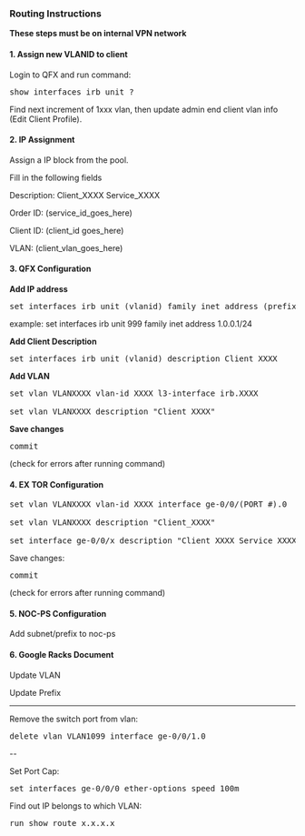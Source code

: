 ### Routing Instructions

**These steps must be on internal VPN network**

#### 1. Assign new VLANID to client

Login to QFX and run command:

<pre>
show interfaces irb unit ?
</pre>

Find next increment of 1xxx vlan, then update admin end client vlan info (Edit Client Profile).

#### 2. IP Assignment

Assign a IP block from the pool.

Fill in the following fields

Description: Client_XXXX Service_XXXX

Order ID: (service_id_goes_here)

Client ID: (client_id goes_here)

VLAN: (client_vlan_goes_here)


#### 3. QFX Configuration

**Add IP address**

<pre>
set interfaces irb unit (vlanid) family inet address (prefix gateway)/(prefix length)
</pre>

example: set interfaces irb unit 999 family inet address 1.0.0.1/24

**Add Client Description**

<pre>
set interfaces irb unit (vlanid) description Client_XXXX
</pre>

**Add VLAN**
<pre>
set vlan VLANXXXX vlan-id XXXX l3-interface irb.XXXX

set vlan VLANXXXX description "Client_XXXX"
</pre>

**Save changes**
<pre>
commit
</pre>

(check for errors after running command)

#### 4. EX TOR Configuration

<pre>
set vlan VLANXXXX vlan-id XXXX interface ge-0/0/(PORT #).0

set vlan VLANXXXX description "Client_XXXX"

set interface ge-0/0/x description "Client_XXXX Service_XXXX"
</pre>

Save changes:

<pre>
commit
</pre>

(check for errors after running command)

#### 5. NOC-PS Configuration

Add subnet/prefix to noc-ps

#### 6. Google Racks Document

Update VLAN

Update Prefix

-------------------------------------------------

Remove the switch port from vlan:

<pre>
delete vlan VLAN1099 interface ge-0/0/1.0
</pre>

--

Set Port Cap:

<pre>
set interfaces ge-0/0/0 ether-options speed 100m	
</pre>

Find out IP belongs to which VLAN:

<pre>
run show route x.x.x.x
</pre>
